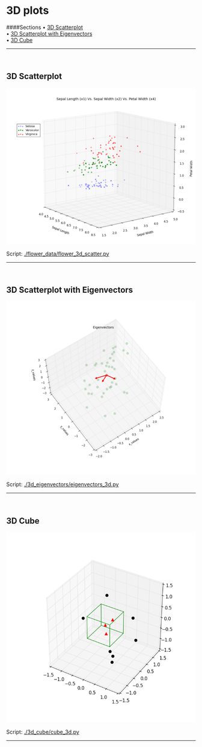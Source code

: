 # 3D plots

####Sections
&#8226; [3D Scatterplot](#3d_scatterplot)<br>
&#8226; [3D Scatterplot with Eigenvectors](#eigenvectors_3d)<br>
&#8226; [3D Cube](#cube_3d)<br>

-------
<a name="3d_scatterplot"></a>
<br>

## 3D Scatterplot

![./flower_data/flower_3d_scatter.png](./flower_data/flower_3d_scatter.png)

Script: [./flower_data/flower_3d_scatter.py](./flower_data/flower_3d_scatter.py)

-------


<a name="eigenvectors_3d"></a>
<br>

## 3D Scatterplot with Eigenvectors

![./3d_eigenvectors/eigenvectors_3d.png](./3d_eigenvectors/eigenvectors_3d.png)

Script: [./3d_eigenvectors/eigenvectors_3d.py](./3d_eigenvectors/eigenvectors_3d.py)

-------

<a name="cube_3d"></a>
<br>

## 3D Cube

![./3d_cube/cube_3d.png](./3d_cube/cube_3d.png)

Script: [./3d_cube/cube_3d.py](./3d_cube/cube_3d.py)

-------